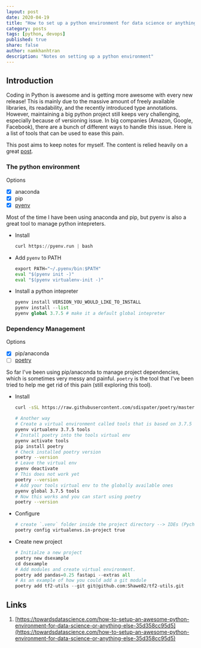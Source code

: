 ```yaml
---
layout: post
date: 2020-04-19
title: "How to set up a python environment for data science or anything else"
category: posts
tags: [python, devops]
published: true
share: false
author: namkhanhtran
description: "Notes on setting up a python environment"
---
```


## Introduction
Coding in Python is awesome and is getting more awesome with every new release! This is mainly due to the massive amount of freely available libraries,
its readability, and the recently introduced type annotations. However, maintaining a big python project still keeps very challenging, especially because 
of versioning issue. In big companies (Amazon, Google, Facebook), there are a bunch of different ways to handle this issue. Here is a list of tools that
can be used to ease this pain. 

This post aims to keep notes for myself. The content is relied heavily on a great [post](https://towardsdatascience.com/how-to-setup-an-awesome-python-environment-for-data-science-or-anything-else-35d358cc95d5).

### The python environment
Options
- [x] anaconda
- [x] pip
- [x] [pyenv](https://github.com/pyenv/pyenv)

Most of the time I have been using anaconda and pip, but pyenv is also a great tool to manage python intepreters.

* Install 

  ```python
  curl https://pyenv.run | bash
  ```

* Add `pyenv` to PATH

  ```python
  export PATH="~/.pyenv/bin:$PATH"
  eval "$(pyenv init -)"
  eval "$(pyenv virtualenv-init -)"
  ```

* Install a python intepreter

  ```python
  pyenv install VERSION_YOU_WOULD_LIKE_TO_INSTALL
  pyenv install --list
  pyenv global 3.7.5 # make it a default global intepreter
  ```
  
### Dependency Management

Options

- [x] pip/anaconda
- [ ] [poetry](https://python-poetry.org/)

So far I've been using pip/anaconda to manage project dependencies, which is sometimes very messy and painful. `poetry` is the tool that I've been tried to help me get rid of this pain (still exploring this tool).

* Install

  ```bash
  curl -sSL https://raw.githubusercontent.com/sdispater/poetry/master/get-poetry.py | python
  ```

  ```bash
  # Another way
  # Create a virtual environment called tools that is based on 3.7.5
  pyenv virtualenv 3.7.5 tools 
  # Install poetry into the tools virtual env
  pyenv activate tools
  pip install poetry 
  # Check installed poetry version
  poetry --version
  # Leave the virtual env 
  pyenv deactivate 
  # This does not work yet 
  poetry --version
  # Add your tools virtual env to the globally available ones
  pyenv global 3.7.5 tools
  # Now this works and you can start using poetry
  poetry --version
  ```

* Configure

  ```bash
  # create `.venv` folder inside the project directory --> IDEs (Pycharm) recognizes the correct intepreter more easily
  poetry config virtualenvs.in-project true
  ```

* Create new project

  ```python
  # Initialze a new project
  poetry new dsexample
  cd dsexample
  # Add modules and create virtual environment.
  poetry add pandas=0.25 fastapi --extras all
  # As an example of how you could add a git module
  poetry add tf2-utils --git git@github.com:Shawe82/tf2-utils.git
  ```


## Links
1. [https://towardsdatascience.com/how-to-setup-an-awesome-python-environment-for-data-science-or-anything-else-35d358cc95d5](https://towardsdatascience.com/how-to-setup-an-awesome-python-environment-for-data-science-or-anything-else-35d358cc95d5)

